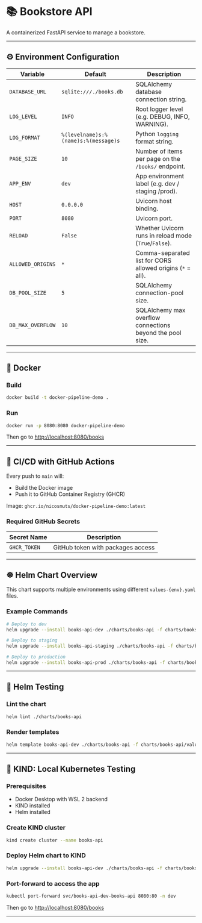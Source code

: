# 📚 Bookstore API

A containerized FastAPI service to manage a bookstore.

---

## ⚙️ Environment Configuration

| Variable          | Default                                  | Description                                                      |
|-------------------|------------------------------------------|------------------------------------------------------------------|
| `DATABASE_URL`    | `sqlite:///./books.db`                   | SQLAlchemy database connection string.                           |
| `LOG_LEVEL`       | `INFO`                                   | Root logger level (e.g. DEBUG, INFO, WARNING).                   |
| `LOG_FORMAT`      | `%(levelname)s:%(name)s:%(message)s`     | Python `logging` format string.                                  |
| `PAGE_SIZE`       | `10`                                     | Number of items per page on the `/books/` endpoint.              |
| `APP_ENV`         | `dev`                                    | App environment label (e.g. dev / staging /prod).                |
| `HOST`            | `0.0.0.0`                                | Uvicorn host binding.                                            |
| `PORT`            | `8080`                                   | Uvicorn port.                                                    |
| `RELOAD`          | `False`                                  | Whether Uvicorn runs in reload mode (`True`/`False`).            |
| `ALLOWED_ORIGINS` | `*`                                      | Comma-separated list for CORS allowed origins (`*` = all).       |
| `DB_POOL_SIZE`    | `5`                                      | SQLAlchemy connection-pool size.                                 |
| `DB_MAX_OVERFLOW` | `10`                                     | SQLAlchemy max overflow connections beyond the pool size.        |

---

## 🐳 Docker

### Build

```bash
docker build -t docker-pipeline-demo .
```

### Run

```bash
docker run -p 8080:8080 docker-pipeline-demo
```

Then go to [http://localhost:8080/books](http://localhost:8080/books)

---

## 🚀 CI/CD with GitHub Actions

Every push to `main` will:

- Build the Docker image
- Push it to GitHub Container Registry (GHCR)

Image: `ghcr.io/nicosmuts/docker-pipeline-demo:latest`

### Required GitHub Secrets

| Secret Name   | Description                        |
|---------------|------------------------------------|
| `GHCR_TOKEN`  | GitHub token with packages access  |

---

## ☸️ Helm Chart Overview

This chart supports multiple environments using different `values-{env}.yaml` files.

### Example Commands

```bash
# Deploy to dev
helm upgrade --install books-api-dev ./charts/books-api -f charts/books-api/values-dev.yaml --namespace dev --create-namespace

# Deploy to staging
helm upgrade --install books-api-staging ./charts/books-api -f charts/books-api/values-staging.yaml --namespace staging --create-namespace

# Deploy to production
helm upgrade --install books-api-prod ./charts/books-api -f charts/books-api/values-prod.yaml --namespace prod --create-namespace
```

---

## 🧪 Helm Testing

### Lint the chart

```bash
helm lint ./charts/books-api
```

### Render templates

```bash
helm template books-api-dev ./charts/books-api -f charts/books-api/values-dev.yaml
```

---

## 🐳 KIND: Local Kubernetes Testing

### Prerequisites

- Docker Desktop with WSL 2 backend
- KIND installed
- Helm installed

### Create KIND cluster

```bash
kind create cluster --name books-api
```

### Deploy Helm chart to KIND

```bash
helm upgrade --install books-api-dev ./charts/books-api -f charts/books-api/values-dev.yaml --namespace dev --create-namespace
```

### Port-forward to access the app

```bash
kubectl port-forward svc/books-api-dev-books-api 8080:80 -n dev
```

Then go to [http://localhost:8080/books](http://localhost:8080/books)

---
